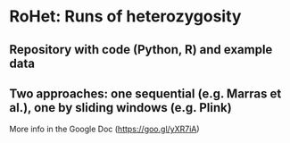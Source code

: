 # RoHet: Runs of heterozygosity
## Repository with code (Python, R) and example data
## Two approaches: one sequential (e.g. Marras et al.), one by sliding windows (e.g. Plink)

More info in the Google Doc (https://goo.gl/yXR7iA)
